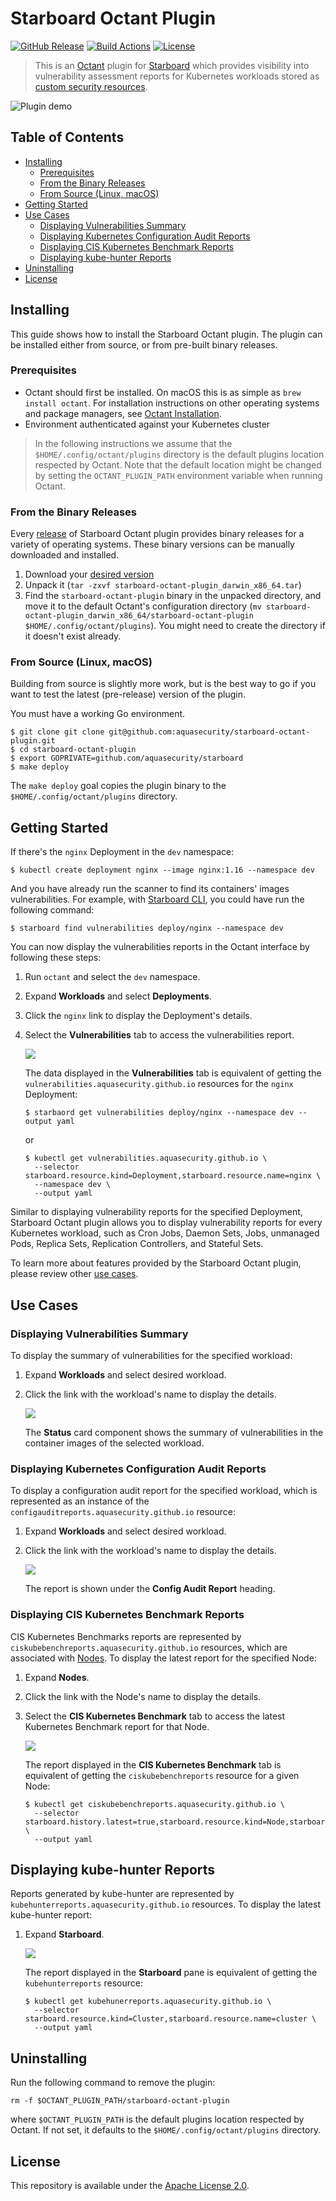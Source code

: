 # Starboard Octant Plugin

[![GitHub Release][release-img]][release]
[![Build Actions][build-action-img]][build-action]
[![License][license-img]][license]

> This is an [Octant][octant] plugin for [Starboard][starboard] which provides visibility into vulnerability assessment
> reports for Kubernetes workloads stored as [custom security resources][starboard-crds].

![Plugin demo](./docs/images/plugin-demo.gif)

## Table of Contents

- [Installing](#installing)
  - [Prerequisites](#prerequisites)
  - [From the Binary Releases](#from-the-binary-releases)
  - [From Source (Linux, macOS)](#from-source-linux-macos)
- [Getting Started](#getting-started)
- [Use Cases](#use-cases)
  - [Displaying Vulnerabilities Summary](#displaying-vulnerabilities-summary)
  - [Displaying Kubernetes Configuration Audit Reports](#displaying-kubernetes-configuration-audit-reports)
  - [Displaying CIS Kubernetes Benchmark Reports](#displaying-cis-kubernetes-benchmark-reports)
  - [Displaying kube-hunter Reports](#displaying-kube-hunter-reports)
- [Uninstalling](#uninstalling)
- [License](#license)

## Installing

This guide shows how to install the Starboard Octant plugin. The plugin can be installed either from source, or from
pre-built binary releases.

### Prerequisites

- Octant should first be installed. On macOS this is as simple as `brew install octant`. For installation instructions
  on other operating systems and package managers, see [Octant Installation][octant-installation].
- Environment authenticated against your Kubernetes cluster

> In the following instructions we assume that the `$HOME/.config/octant/plugins` directory is the default plugins
> location respected by Octant. Note that the default location might be changed by setting the `OCTANT_PLUGIN_PATH`
> environment variable when running Octant.

### From the Binary Releases

Every [release][release] of Starboard Octant plugin provides binary releases for a variety of operating systems. These
binary versions can be manually downloaded and installed.

1. Download your [desired version][release]
2. Unpack it (`tar -zxvf starboard-octant-plugin_darwin_x86_64.tar`)
3. Find the `starboard-octant-plugin` binary in the unpacked directory, and move it to the default Octant's
   configuration directory (`mv starboard-octant-plugin_darwin_x86_64/starboard-octant-plugin $HOME/.config/octant/plugins`).
   You might need to create the directory if it doesn't exist already.

### From Source (Linux, macOS)

Building from source is slightly more work, but is the best way to go if you want to test the latest (pre-release)
version of the plugin.

You must have a working Go environment.

```
$ git clone git clone git@github.com:aquasecurity/starboard-octant-plugin.git
$ cd starboard-octant-plugin
$ export GOPRIVATE=github.com/aquasecurity/starboard
$ make deploy
```

The `make deploy` goal copies the plugin binary to the `$HOME/.config/octant/plugins` directory.

## Getting Started

If there's the `nginx` Deployment in the `dev` namespace:

```
$ kubectl create deployment nginx --image nginx:1.16 --namespace dev
```

And you have already run the scanner to find its containers' images vulnerabilities. For example, with
[Starboard CLI][starboard-cli], you could have run the following command:

```
$ starboard find vulnerabilities deploy/nginx --namespace dev
```

You can now display the vulnerabilities reports in the Octant interface by following these steps:

1. Run `octant` and select the `dev` namespace.
2. Expand **Workloads** and select **Deployments**.
3. Click the `nginx` link to display the Deployment's details.
4. Select the **Vulnerabilities** tab to access the vulnerabilities report.

   ![](./docs/images/deployment_vulnerabilities.png)

   The data displayed in the **Vulnerabilities** tab is equivalent of getting the `vulnerabilities.aquasecurity.github.io`
   resources for the `nginx` Deployment:

   ```
   $ starbaord get vulnerabilities deploy/nginx --namespace dev --output yaml
   ```

   or

   ```
   $ kubectl get vulnerabilities.aquasecurity.github.io \
     --selector starboard.resource.kind=Deployment,starboard.resource.name=nginx \
     --namespace dev \
     --output yaml
   ```

Similar to displaying vulnerability reports for the specified Deployment, Starboard Octant plugin allows you to display
vulnerability reports for every Kubernetes workload, such as Cron Jobs, Daemon Sets, Jobs, unmanaged Pods, Replica Sets,
Replication Controllers, and Stateful Sets.

To learn more about features provided by the Starboard Octant plugin, please review other [use cases](#use-cases).

## Use Cases

### Displaying Vulnerabilities Summary

To display the summary of vulnerabilities for the specified workload:

1. Expand **Workloads** and select desired workload.
2. Click the link with the workload's name to display the details.

   ![](./docs/images/deployment_vulnerabilities_summary.png)

   The **Status** card component shows the summary of vulnerabilities in the container images of the selected workload.

### Displaying Kubernetes Configuration Audit Reports

To display a configuration audit report for the specified workload, which is represented as an instance of the
`configauditreports.aquasecurity.github.io` resource:

1. Expand **Workloads** and select desired workload.
2. Click the link with the workload's name to display the details.

   ![](./docs/images/deployment_configauditreports.png)

   The report is shown under the **Config Audit Report** heading.

### Displaying CIS Kubernetes Benchmark Reports

CIS Kubernetes Benchmarks reports are represented by `ciskubebenchreports.aquasecurity.github.io` resources, which
are associated with [Nodes][k8s-node]. To display the latest report for the specified Node:

1. Expand **Nodes**.
2. Click the link with the Node's name to display the details.
3. Select the **CIS Kubernetes Benchmark** tab to access the latest Kubernetes Benchmark report for that Node.

   ![](./docs/images/ciskubebenchreports.png)

   The report displayed in the **CIS Kubernetes Benchmark** tab is equivalent of getting the `ciskubebenchreports`
   resource for a given Node:

   ```
   $ kubectl get ciskubebenchreports.aquasecurity.github.io \
     --selector starboard.history.latest=true,starboard.resource.kind=Node,starboard.resource.name=minikube \
     --output yaml
   ```

## Displaying kube-hunter Reports

Reports generated by kube-hunter are represented by `kubehunterreports.aquasecurity.github.io` resources. To display
the latest kube-hunter report:

1. Expand **Starboard**.

   ![](./docs/images/kubehunterreports.png)

   The report displayed in the **Starboard** pane is equivalent of getting the `kubehunterreports` resource:
   
   ```
   $ kubectl get kubehunerreports.aquasecurity.github.io \
     --selector starboard.resource.kind=Cluster,starboard.resource.name=cluster \
     --output yaml
   ```

## Uninstalling

Run the following command to remove the plugin:

```
rm -f $OCTANT_PLUGIN_PATH/starboard-octant-plugin
```

where `$OCTANT_PLUGIN_PATH` is the default plugins location respected by Octant. If not set, it defaults to the
`$HOME/.config/octant/plugins` directory.

## License

This repository is available under the [Apache License 2.0][license].

[release-img]: https://img.shields.io/github/release/aquasecurity/starboard-octant-plugin.svg
[release]: https://github.com/aquasecurity/starboard-octant-plugin/releases
[build-action-img]: https://github.com/aquasecurity/starboard-octant-plugin/workflows/build/badge.svg
[build-action]: https://github.com/aquasecurity/starboard-octant-plugin/actions
[license-img]: https://img.shields.io/github/license/aquasecurity/starboard-octant-plugin.svg
[license]: https://github.com/aquasecurity/starboard-octant-plugin/blob/master/LICENSE

[octant]: https://octant.dev/
[octant-installation]: https://github.com/vmware-tanzu/octant#installation

[starboard]: https://github.com/aquasecurity/starboard
[starboard-crds]: https://github.com/aquasecurity/starboard#custom-security-resources-definitions
[starboard-cli]: https://github.com/aquasecurity/starboard#starboard-cli

[k8s-node]: https://kubernetes.io/docs/concepts/architecture/nodes/
